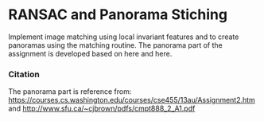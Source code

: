 # RANSAC and Panorama Stiching
 Implement image matching using local invariant features and to create panoramas using the matching routine. The panorama part of the assignment is developed based on here and here.
 
 ### Citation
 The panorama part is reference from: https://courses.cs.washington.edu/courses/cse455/13au/Assignment2.htm and http://www.sfu.ca/~cjbrown/pdfs/cmpt888_2_A1.pdf
 
